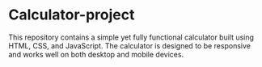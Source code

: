 # Calculator-project
This repository contains a simple yet fully functional calculator built using HTML, CSS, and JavaScript. The calculator is designed to be responsive and works well on both desktop and mobile devices.
